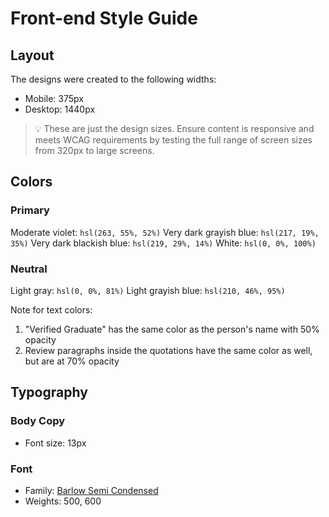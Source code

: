 # Front-end Style Guide

## Layout

The designs were created to the following widths:

- Mobile: 375px
- Desktop: 1440px

> 💡 These are just the design sizes. Ensure content is responsive and meets WCAG requirements by testing the full range of screen sizes from 320px to large screens.

## Colors

### Primary

Moderate violet: `hsl(263, 55%, 52%)`
Very dark grayish blue: `hsl(217, 19%, 35%)`
Very dark blackish blue: `hsl(219, 29%, 14%)`
White: `hsl(0, 0%, 100%)`

### Neutral

Light gray: `hsl(0, 0%, 81%)`
Light grayish blue: `hsl(210, 46%, 95%)`

Note for text colors:

1. "Verified Graduate" has the same color as the person's name with 50% opacity
2. Review paragraphs inside the quotations have the same color as well, but are at 70% opacity

## Typography

### Body Copy

- Font size: 13px

### Font

- Family: [Barlow Semi Condensed](https://fonts.google.com/specimen/Barlow+Semi+Condensed)
- Weights: 500, 600
